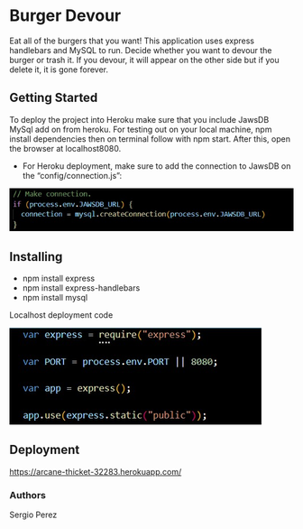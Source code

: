 # Burger Devour
Eat all of the burgers that you want! This application uses express handlebars and MySQL to run. Decide whether you want to devour the burger or trash it. If you devour, it will appear on the other side but if you delete it, it is gone forever.

## Getting Started
To deploy the project into Heroku make sure that you include JawsDB MySql add on from heroku. For testing out on your local machine, npm install dependencies then on terminal follow with npm start. After this, open the browser at localhost8080.

* For Heroku deployment, make sure to add the connection to JawsDB on the “config/connection.js”:

![](public/assets/img/connection.jpg)
 
## Installing
* npm install express
* npm install express-handlebars
* npm install mysql

Localhost deployment code

![](public/assets/img/burger-instructions.jpg)


## Deployment
https://arcane-thicket-32283.herokuapp.com/
 
### Authors
Sergio Perez
